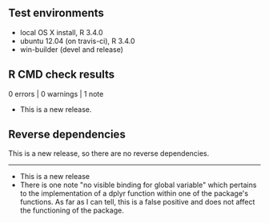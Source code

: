## Test environments
* local OS X install, R 3.4.0
* ubuntu 12.04 (on travis-ci), R 3.4.0
* win-builder (devel and release)

## R CMD check results

0 errors | 0 warnings | 1 note

* This is a new release.

## Reverse dependencies

This is a new release, so there are no reverse dependencies.

---

* This is a new release
* There is one note "no visible binding for global variable" which pertains to the implementation of a dplyr function within one of the package's functions. As far as I can tell, this is a false positive and does not affect the functioning of the package.
  

